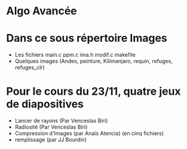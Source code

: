 # Algo Avancée 

# Dans ce sous répertoire Images
- Les fichiers main.c ppm.c ima.h modif.c makefile
- Quelques images (Andes, peinture, Kilimanjaro, requin, refuges, refuges_clr)

# Pour le cours du 23/11, quatre jeux de diapositives
- Lancer de rayons (Par Venceslas Biri)
- Radiosité (Par Venceslas Biri)
- Compression d'Images (par Anaïs Atencia) (en cinq fichiers)
- remplissage (par JJ Bourdin)

